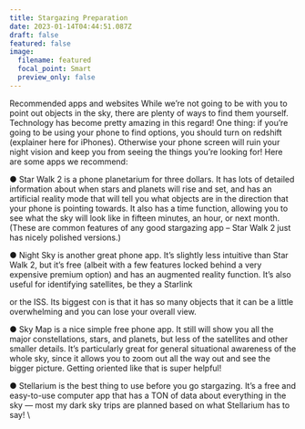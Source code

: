```yaml
---
title: Stargazing Preparation
date: 2023-01-14T04:44:51.087Z
draft: false
featured: false
image:
  filename: featured
  focal_point: Smart
  preview_only: false
---
```

Recommended apps and websites
While we’re not going to be with you to point out objects in the sky, there are plenty of ways to
find them yourself. Technology has become pretty amazing in this regard! One thing: if you’re
going to be using your phone to find options, you should turn on redshift (explainer here for
iPhones). Otherwise your phone screen will ruin your night vision and keep you from seeing the
things you’re looking for!
Here are some apps we recommend:


● Star Walk 2 is a phone planetarium for three dollars. It has lots of detailed information
about when stars and planets will rise and set, and has an artificial reality mode that will
tell you what objects are in the direction that your phone is pointing towards. It also has a
time function, allowing you to see what the sky will look like in fifteen minutes, an hour,
or next month. (These are common features of any good stargazing app – Star Walk 2 just
has nicely polished versions.)


● Night Sky is another great phone app. It’s slightly less intuitive than Star Walk 2, but it’s
free (albeit with a few features locked behind a very expensive premium option) and has
an augmented reality function. It’s also useful for identifying satellites, be they a Starlink

or the ISS. Its biggest con is that it has so many objects that it can be a little
overwhelming and you can lose your overall view.


● Sky Map is a nice simple free phone app. It still will show you all the major
constellations, stars, and planets, but less of the satellites and other smaller details. It’s
particularly great for general situational awareness of the whole sky, since it allows you
to zoom out all the way out and see the bigger picture. Getting oriented like that is super
helpful!


● Stellarium is the best thing to use before you go stargazing. It’s a free and easy-to-use
computer app that has a TON of data about everything in the sky — most my dark
sky trips are planned based on what Stellarium has to say! \